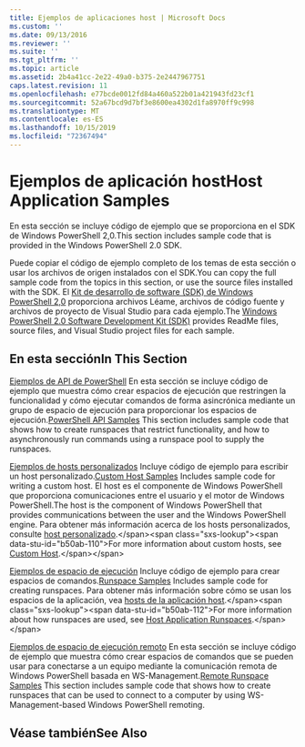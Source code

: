 ```yaml
---
title: Ejemplos de aplicaciones host | Microsoft Docs
ms.custom: ''
ms.date: 09/13/2016
ms.reviewer: ''
ms.suite: ''
ms.tgt_pltfrm: ''
ms.topic: article
ms.assetid: 2b4a41cc-2e22-49a0-b375-2e2447967751
caps.latest.revision: 11
ms.openlocfilehash: e77bcde0012fd84a460a522b01a421943fd23cf1
ms.sourcegitcommit: 52a67bcd9d7bf3e8600ea4302d1fa8970ff9c998
ms.translationtype: MT
ms.contentlocale: es-ES
ms.lasthandoff: 10/15/2019
ms.locfileid: "72367494"
---
```

# <a name="host-application-samples"></a><span data-ttu-id="b50ab-102">Ejemplos de aplicación host</span><span class="sxs-lookup"><span data-stu-id="b50ab-102">Host Application Samples</span></span>

<span data-ttu-id="b50ab-103">En esta sección se incluye código de ejemplo que se proporciona en el SDK de Windows PowerShell 2,0.</span><span class="sxs-lookup"><span data-stu-id="b50ab-103">This section includes sample code that is provided in the Windows PowerShell 2.0 SDK.</span></span>

 <span data-ttu-id="b50ab-104">Puede copiar el código de ejemplo completo de los temas de esta sección o usar los archivos de origen instalados con el SDK.</span><span class="sxs-lookup"><span data-stu-id="b50ab-104">You can copy the full sample code from the topics in this section, or use the source files installed with the SDK.</span></span> <span data-ttu-id="b50ab-105">El [Kit de desarrollo de software (SDK) de Windows PowerShell 2,0](https://www.microsoft.com/en-us/download/details.aspx?id=2560) proporciona archivos Léame, archivos de código fuente y archivos de proyecto de Visual Studio para cada ejemplo.</span><span class="sxs-lookup"><span data-stu-id="b50ab-105">The [Windows PowerShell 2.0 Software Development Kit (SDK)](https://www.microsoft.com/en-us/download/details.aspx?id=2560) provides ReadMe files, source files, and Visual Studio project files for each sample.</span></span>

## <a name="in-this-section"></a><span data-ttu-id="b50ab-106">En esta sección</span><span class="sxs-lookup"><span data-stu-id="b50ab-106">In This Section</span></span>

 <span data-ttu-id="b50ab-107">[Ejemplos de API de PowerShell](./windows-powershell-api-samples.md) En esta sección se incluye código de ejemplo que muestra cómo crear espacios de ejecución que restringen la funcionalidad y cómo ejecutar comandos de forma asincrónica mediante un grupo de espacio de ejecución para proporcionar los espacios de ejecución.</span><span class="sxs-lookup"><span data-stu-id="b50ab-107">[PowerShell API Samples](./windows-powershell-api-samples.md) This section includes sample code that shows how to create runspaces that restrict functionality, and how to asynchronously run commands using a runspace pool to supply the runspaces.</span></span>

 <span data-ttu-id="b50ab-108">[Ejemplos de hosts personalizados](./custom-host-samples.md) Incluye código de ejemplo para escribir un host personalizado.</span><span class="sxs-lookup"><span data-stu-id="b50ab-108">[Custom Host Samples](./custom-host-samples.md) Includes sample code for writing a custom host.</span></span> <span data-ttu-id="b50ab-109">El host es el componente de Windows PowerShell que proporciona comunicaciones entre el usuario y el motor de Windows PowerShell.</span><span class="sxs-lookup"><span data-stu-id="b50ab-109">The host is the component of Windows PowerShell that provides communications between the user and the Windows PowerShell engine.</span></span> <span data-ttu-id="b50ab-110">Para obtener más información acerca de los hosts personalizados, consulte [host personalizado](https://msdn.microsoft.com/en-us/library/ee706563(v=vs.85).aspx).</span><span class="sxs-lookup"><span data-stu-id="b50ab-110">For more information about custom hosts, see [Custom Host](https://msdn.microsoft.com/en-us/library/ee706563(v=vs.85).aspx).</span></span>

 <span data-ttu-id="b50ab-111">[Ejemplos de espacio de ejecución](./runspace-samples.md) Incluye código de ejemplo para crear espacios de comandos.</span><span class="sxs-lookup"><span data-stu-id="b50ab-111">[Runspace Samples](./runspace-samples.md) Includes sample code for creating runspaces.</span></span> <span data-ttu-id="b50ab-112">Para obtener más información sobre cómo se usan los espacios de la aplicación, vea [hosts de la aplicación host](https://msdn.microsoft.com/en-us/library/ee706563(v=vs.85).aspx).</span><span class="sxs-lookup"><span data-stu-id="b50ab-112">For more information about how runspaces are used, see [Host Application Runspaces](https://msdn.microsoft.com/en-us/library/ee706563(v=vs.85).aspx).</span></span>

 <span data-ttu-id="b50ab-113">[Ejemplos de espacio de ejecución remoto](./remote-runspace-samples.md) En esta sección se incluye código de ejemplo que muestra cómo crear espacios de comandos que se pueden usar para conectarse a un equipo mediante la comunicación remota de Windows PowerShell basada en WS-Management.</span><span class="sxs-lookup"><span data-stu-id="b50ab-113">[Remote Runspace Samples](./remote-runspace-samples.md) This section includes sample code that shows how to create runspaces that can be used to connect to a computer by using WS-Management-based Windows PowerShell remoting.</span></span>

## <a name="see-also"></a><span data-ttu-id="b50ab-114">Véase también</span><span class="sxs-lookup"><span data-stu-id="b50ab-114">See Also</span></span>
